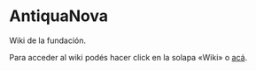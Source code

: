 AntiquaNova
===========

Wiki de la fundación.

Para acceder al wiki podés hacer click en la solapa «Wiki» o [acá](https://github.com/stormwatch/antiquanova/wiki).
